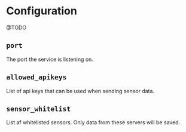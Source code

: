 # Configuration

@TODO

## `port`

The port the service is listening on.

## `allowed_apikeys`

List of api keys that can be used when sending sensor data.

## `sensor_whitelist`

List af whitelisted sensors. Only data from these servers will be saved.
